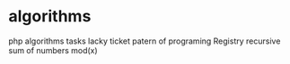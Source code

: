 # algorithms
php algorithms tasks
lacky ticket
patern of programing Registry
recursive sum of numbers mod(x)
